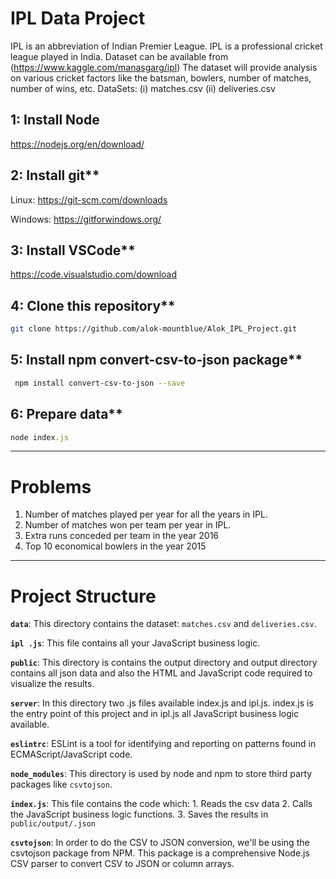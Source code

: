 # IPL Data Project

IPL is an abbreviation of Indian Premier League.
IPL is a professional cricket league played in India.
Dataset can be available from (<https://www.kaggle.com/manasgarg/ipl>)
The dataset will provide analysis on various cricket factors like the batsman, bowlers, number of matches, number of wins, etc.
DataSets:
(i) matches.csv
(ii) deliveries.csv

## 1: Install Node

<https://nodejs.org/en/download/>

## 2: Install git\*\*

Linux: <https://git-scm.com/downloads>

Windows: <https://gitforwindows.org/>

## 3: Install VSCode\*\*

<https://code.visualstudio.com/download>

## 4: Clone this repository\*\*

```sh
git clone https://github.com/alok-mountblue/Alok_IPL_Project.git
```

## 5: Install npm convert-csv-to-json package\*\*

```sh
 npm install convert-csv-to-json --save
```

## 6: Prepare data\*\*

```javascript
node index.js
```

---

# Problems

1. Number of matches played per year for all the years in IPL.
2. Number of matches won per team per year in IPL.
3. Extra runs conceded per team in the year 2016
4. Top 10 economical bowlers in the year 2015

---

# Project Structure

**`data`**: This directory contains the dataset: `matches.csv` and `deliveries.csv`.

**`ipl .js`**: This file contains all your JavaScript business logic.

**`public`**: This directory is contains the output directory and output directory contains all json data and also the HTML and JavaScript code required to visualize the results.

**`server`**: In this directory two .js files available index.js and ipl.js. index.js is the entry point of this project and in ipl.js all JavaScript business logic available.

**`eslintrc`**: ESLint is a tool for identifying and reporting on patterns found in ECMAScript/JavaScript code.

**`node_modules`**: This directory is used by node and npm to store third party packages like `csvtojson`.

**`index.js`**: This file contains the code which: 1. Reads the csv data 2. Calls the JavaScript business logic functions. 3. Saves the results in `public/output/.json`

**`csvtojson`**: In order to do the CSV to JSON conversion, we'll be using the csvtojson package from NPM. This package is a comprehensive Node.js CSV parser to convert CSV to JSON or column arrays.
